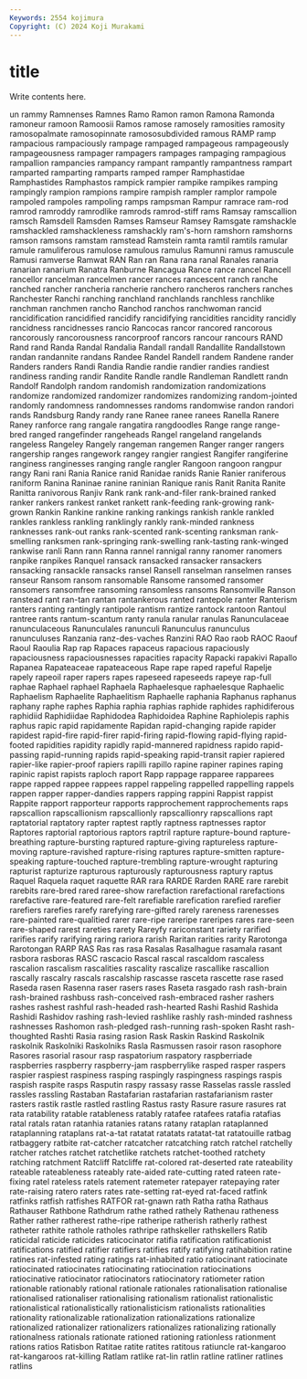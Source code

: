 ```yaml
---
Keywords: 2554 kojimura
Copyright: (C) 2024 Koji Murakami
---
```


# title

Write contents here.



un rammy Ramnenses Ramnes Ramo Ramon ramon
Ramona Ramonda ramoneur ramoon Ramoosii Ramos ramose ramosely ramosities ramosity
ramosopalmate ramosopinnate ramososubdivided ramous RAMP ramp rampacious rampaciously rampage rampaged
rampageous rampageously rampageousness rampager rampagers rampages rampaging rampagious rampallion rampancies
rampancy rampant rampantly rampantness rampart ramparted ramparting ramparts ramped ramper
Ramphastidae Ramphastides Ramphastos rampick rampier rampike rampikes ramping rampingly rampion
rampions rampire rampish rampler ramplor rampole rampoled rampoles rampoling ramps
rampsman Rampur ramrace ram-rod ramrod ramroddy ramrodlike ramrods ramrod-stiff rams
Ramsay ramscallion ramsch Ramsdell Ramsden Ramses Ramseur Ramsey Ramsgate ramshackle
ramshackled ramshackleness ramshackly ram's-horn ramshorn ramshorns ramson ramsons ramstam ramstead
Ramstein ramta ramtil ramtils ramular ramule ramuliferous ramulose ramulous ramulus
Ramunni ramus ramuscule Ramusi ramverse Ramwat RAN Ran ran Rana
rana ranal Ranales ranaria ranarian ranarium Ranatra Ranburne Rancagua Rance
rance rancel Rancell rancellor rancelman rancelmen rancer rances rancescent ranch
ranche ranched rancher rancheria rancherie ranchero rancheros ranchers ranches Ranchester
Ranchi ranching ranchland ranchlands ranchless ranchlike ranchman ranchmen rancho Ranchod
ranchos ranchwoman rancid rancidification rancidified rancidify rancidifying rancidities rancidity rancidly
rancidness rancidnesses rancio Rancocas rancor rancored rancorous rancorously rancorousness rancorproof
rancors rancour rancours RAND Rand rand Randa Randal Randalia Randall
randall Randallite Randallstown randan randannite randans Randee Randel Randell randem
Randene rander Randers randers Randi Randia Randie randie randier randies
randiest randiness randing randir Randite Randle randle Randleman Randlett randn
Randolf Randolph random randomish randomization randomizations randomize randomized randomizer randomizes
randomizing random-jointed randomly randomness randomnesses randoms randomwise randon randori rands
Randsburg Randy randy rane Ranee ranee ranees Ranella Ranere Raney
ranforce rang rangale rangatira rangdoodles Range range range-bred ranged rangefinder
rangeheads Rangel rangeland rangelands rangeless Rangeley Rangely rangeman rangemen Ranger
ranger rangers rangership ranges rangework rangey rangier rangiest Rangifer rangiferine
ranginess ranginesses ranging rangle rangler Rangoon rangoon rangpur rangy Rani
rani Rania Ranice ranid Ranidae ranids Ranie Ranier raniferous raniform
Ranina Raninae ranine raninian Ranique ranis Ranit Ranita Ranite Ranitta
ranivorous Ranjiv Rank rank rank-and-filer rank-brained ranked ranker rankers rankest
ranket rankett rank-feeding rank-growing rank-grown Rankin Rankine rankine ranking rankings
rankish rankle rankled rankles rankless rankling ranklingly rankly rank-minded rankness
ranknesses rank-out ranks rank-scented rank-scenting ranksman rank-smelling ranksmen rank-springing rank-swelling
rank-tasting rank-winged rankwise ranli Rann rann Ranna rannel rannigal ranny
ranomer ranomers ranpike ranpikes Ranquel ransack ransacked ransacker ransackers ransacking
ransackle ransacks ransel Ransell ranselman ranselmen ranses ranseur Ransom ransom
ransomable Ransome ransomed ransomer ransomers ransomfree ransoming ransomless ransoms Ransomville
Ranson ranstead rant ran-tan rantan rantankerous ranted rantepole ranter Ranterism
ranters ranting rantingly rantipole rantism rantize rantock rantoon Rantoul rantree
rants rantum-scantum ranty ranula ranular ranulas Ranunculaceae ranunculaceous Ranunculales ranunculi
Ranunculus ranunculus ranunculuses Ranzania ranz-des-vaches Ranzini RAO Rao raob RAOC
Raouf Raoul Raoulia Rap rap Rapaces rapaceus rapacious rapaciously rapaciousness
rapaciousnesses rapacities rapacity Rapacki rapakivi Rapallo Rapanea Rapateaceae rapateaceous Rape
rape raped rapeful Rapelje rapely rapeoil raper rapers rapes rapeseed
rapeseeds rapeye rap-full raphae Raphael raphael Raphaela Raphaelesque raphaelesque Raphaelic
Raphaelism Raphaelite Raphaelitism Raphaelle raphania Raphanus raphanus raphany raphe raphes
Raphia raphia raphias raphide raphides raphidiferous raphidiid Raphidiidae Raphidodea Raphidoidea
Raphine Raphiolepis raphis raphus rapic rapid rapidamente Rapidan rapid-changing rapide
rapider rapidest rapid-fire rapid-firer rapid-firing rapid-flowing rapid-flying rapid-footed rapidities rapidity
rapidly rapid-mannered rapidness rapido rapid-passing rapid-running rapids rapid-speaking rapid-transit rapier
rapiered rapier-like rapier-proof rapiers rapilli rapillo rapine rapiner rapines raping
rapinic rapist rapists raploch raport Rapp rappage rapparee rapparees rappe
rapped rappee rappees rappel rappeling rappelled rappelling rappels rappen rapper
rapper-dandies rappers rapping rappini Rappist rappist Rappite rapport rapporteur rapports
rapprochement rapprochements raps rapscallion rapscallionism rapscallionly rapscallionry rapscallions rapt raptatorial
raptatory rapter raptest raptly raptness raptnesses raptor Raptores raptorial raptorious
raptors raptril rapture rapture-bound rapture-breathing rapture-bursting raptured rapture-giving raptureless rapture-moving
rapture-ravished rapture-rising raptures rapture-smitten rapture-speaking rapture-touched rapture-trembling rapture-wrought rapturing rapturist
rapturize rapturous rapturously rapturousness raptury raptus Raquel Raquela raquet raquette
RAR rara RARDE Rarden RARE rare rarebit rarebits rare-bred rared
raree-show rarefaction rarefactional rarefactions rarefactive rare-featured rare-felt rarefiable rarefication rarefied
rarefier rarefiers rarefies rarefy rarefying rare-gifted rarely rareness rarenesses rare-painted
rare-qualitied rarer rare-ripe rareripe rareripes rares rare-seen rare-shaped rarest rareties
rarety Rareyfy rariconstant rariety rarified rarifies rarify rarifying raring rariora
rarish Raritan rarities rarity Rarotonga Rarotongan RARP RAS Ras ras
rasa Rasalas Rasalhague rasamala rasant rasbora rasboras RASC rascacio Rascal
rascal rascaldom rascaless rascalion rascalism rascalities rascality rascalize rascallike rascallion
rascally rascalry rascals rascalship rascasse rasceta rascette rase rased Raseda
rasen Rasenna raser rasers rases Raseta rasgado rash rash-brain rash-brained
rashbuss rash-conceived rash-embraced rasher rashers rashes rashest rashful rash-headed rash-hearted
Rashi Rashid Rashida Rashidi Rashidov rashing rash-levied rashlike rashly rash-minded
rashness rashnesses Rashomon rash-pledged rash-running rash-spoken Rasht rash-thoughted Rashti Rasia
rasing rasion Rask Raskin Raskind Raskolnik raskolnik Raskolniki Raskolniks Rasla
Rasmussen rasoir rason rasophore Rasores rasorial rasour rasp raspatorium raspatory
raspberriade raspberries raspberry raspberry-jam raspberrylike rasped rasper raspers raspier raspiest
raspiness rasping raspingly raspingness raspings raspis raspish raspite rasps Rasputin
raspy rassasy rasse Rasselas rassle rassled rassles rassling Rastaban Rastafarian
rastafarian rastafarianism raster rasters rastik rastle rastled rastling Rastus rasty
Rasure rasure rasures rat rata ratability ratable ratableness ratably ratafee
ratafees ratafia ratafias ratal ratals ratan ratanhia ratanies ratans ratany
rataplan rataplanned rataplanning rataplans rat-a-tat ratatat ratatats ratatat-tat ratatouille ratbag
ratbaggery ratbite rat-catcher ratcatcher ratcatching ratch ratchel ratchelly ratcher ratches
ratchet ratchetlike ratchets ratchet-toothed ratchety ratching ratchment Ratcliff Ratcliffe rat-colored
rat-deserted rate rateability rateable rateableness rateably rate-aided rate-cutting rated rateen
rate-fixing ratel rateless ratels ratement ratemeter ratepayer ratepaying rater rate-raising
ratero raters rates rate-setting rat-eyed rat-faced ratfink ratfinks ratfish ratfishes
RATFOR rat-gnawn rath Ratha ratha Rathaus Rathauser Rathbone Rathdrum rathe
rathed rathely Rathenau ratheness Rather rather ratherest rathe-ripe ratheripe ratherish
ratherly rathest ratheter rathite rathole ratholes rathripe rathskeller rathskellers Ratib
raticidal raticide raticides raticocinator ratifia ratification ratificationist ratifications ratified ratifier
ratifiers ratifies ratify ratifying ratihabition ratine ratines rat-infested rating ratings
rat-inhabited ratio ratiocinant ratiocinate ratiocinated ratiocinates ratiocinating ratiocination ratiocinations ratiocinative
ratiocinator ratiocinators ratiocinatory ratiometer ration rationable rationably rational rationale rationales
rationalisation rationalise rationalised rationaliser rationalising rationalism rationalist rationalistic rationalistical rationalistically
rationalisticism rationalists rationalities rationality rationalizable rationalization rationalizations rationalize rationalized rationalizer
rationalizers rationalizes rationalizing rationally rationalness rationals rationate rationed rationing rationless
rationment rations ratios Ratisbon Ratitae ratite ratites ratitous ratiuncle rat-kangaroo
rat-kangaroos rat-killing Ratlam ratlike rat-lin ratlin ratline ratliner ratlines ratlins
